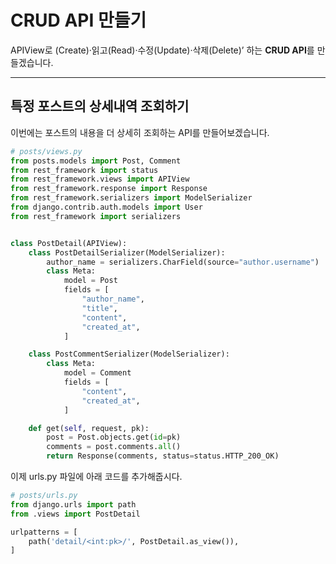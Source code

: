 # CRUD API 만들기

APIView로 (Create)·읽고(Read)·수정(Update)·삭제(Delete)’ 하는 **CRUD API**를 만들겠습니다.

---



## 특정 포스트의 상세내역 조회하기
이번에는 포스트의 내용을 더 상세히 조회하는 API를 만들어보겠습니다.

```python
# posts/views.py
from posts.models import Post, Comment
from rest_framework import status
from rest_framework.views import APIView
from rest_framework.response import Response
from rest_framework.serializers import ModelSerializer
from django.contrib.auth.models import User
from rest_framework import serializers


class PostDetail(APIView):
    class PostDetailSerializer(ModelSerializer):
        author_name = serializers.CharField(source="author.username")
        class Meta:
            model = Post
            fields = [
                "author_name",
                "title",
                "content",
                "created_at",
            ]

    class PostCommentSerializer(ModelSerializer):
        class Meta:
            model = Comment
            fields = [
                "content",
                "created_at",
            ]

    def get(self, request, pk):
        post = Post.objects.get(id=pk)
        comments = post.comments.all()
        return Response(comments, status=status.HTTP_200_OK)

```

이제 urls.py 파일에 아래 코드를 추가해줍시다.

```python
# posts/urls.py
from django.urls import path
from .views import PostDetail

urlpatterns = [
    path('detail/<int:pk>/', PostDetail.as_view()),
]
```

